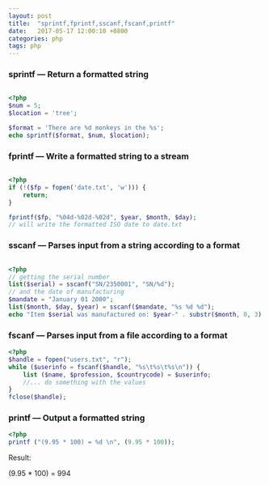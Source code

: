 ```yaml
---
layout: post
title:  "sprintf,fprintf,sscanf,fscanf,printf"
date:   2017-05-17 12:00:10 +0800
categories: php
tags: php
---
```


### sprintf — Return a formatted string

```php

<?php
$num = 5;
$location = 'tree';

$format = 'There are %d monkeys in the %s';
echo sprintf($format, $num, $location);

```

### fprintf — Write a formatted string to a stream

```php

<?php
if (!($fp = fopen('date.txt', 'w'))) {
    return;
}

fprintf($fp, "%04d-%02d-%02d", $year, $month, $day);
// will write the formatted ISO date to date.txt

```

### sscanf — Parses input from a string according to a format

```php

<?php
// getting the serial number
list($serial) = sscanf("SN/2350001", "SN/%d");
// and the date of manufacturing
$mandate = "January 01 2000";
list($month, $day, $year) = sscanf($mandate, "%s %d %d");
echo "Item $serial was manufactured on: $year-" . substr($month, 0, 3) . "-$day\n";

```

### fscanf — Parses input from a file according to a format

```php
<?php
$handle = fopen("users.txt", "r");
while ($userinfo = fscanf($handle, "%s\t%s\t%s\n")) {
    list ($name, $profession, $countrycode) = $userinfo;
    //... do something with the values
}
fclose($handle);

```

### printf — Output a formatted string

```php
<?php
printf ("(9.95 * 100) = %d \n", (9.95 * 100)); 

```
Result:

(9.95 * 100) = 994

